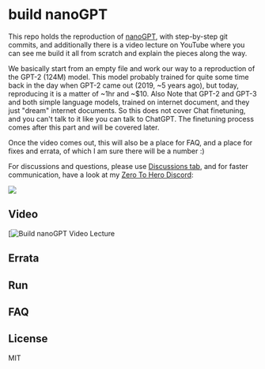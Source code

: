 # build nanoGPT

This repo holds the reproduction of [nanoGPT](https://github.com/karpathy/nanoGPT/tree/master), with step-by-step git commits, and additionally there is a video lecture on YouTube where you can see me build it all from scratch and explain the pieces along the way.

We basically start from an empty file and work our way to a reproduction of the GPT-2 (124M) model. This model probably trained for quite some time back in the day when GPT-2 came out (2019, ~5 years ago), but today, reproducing it is a matter of ~1hr and ~$10. Also Note that GPT-2 and GPT-3 and both simple language models, trained on internet document, and they just "dream" internet documents. So this does not cover Chat finetuning, and you can't talk to it like you can talk to ChatGPT. The finetuning process comes after this part and will be covered later.

Once the video comes out, this will also be a place for FAQ, and a place for fixes and errata, of which I am sure there will be a number :)

For discussions and questions, please use [Discussions tab](https://github.com/karpathy/build-nanogpt/discussions), and for faster communication, have a look at my [Zero To Hero Discord](https://discord.gg/3zy8kqD9Cp):

[![](https://dcbadge.vercel.app/api/server/3zy8kqD9Cp?compact=true&style=flat)](https://discord.gg/3zy8kqD9Cp)

## Video

[![Build nanoGPT Video Lecture]()

## Errata

## Run

## FAQ

## License

MIT
